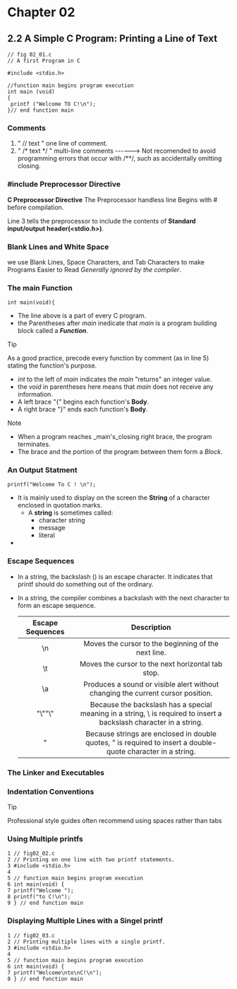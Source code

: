 # Chapter 02 

## 2.2 A Simple C Program: Printing a Line of Text
   ```
// fig 02_01.c
// A first Program in C

#include <stdio.h>

//function main begins program execution
   int main (void)
   {
    printf ("Welcome TO C!\n");
   }// end function main
   ```
### Comments
    
   1. " // text     "  one line of comment.
   1. " /* text  */ "  multi-line comments ------> Not recomended to avoid programming errors that occur with  /**/, such as accidentally omitting closing.

### #include Preprocessor Directive
   **C Preprocessor Directive** The Preprocessor handless line Begins with # before compilation.

   Line 3 tells the preprocessor to include the contents of **Standard input/output header(<stdio.h>)**. 

### Blank Lines and White Space
   we use Blank Lines, Space Characters, and Tab Characters to make Programs Easier to Read *Generally ignored by the compiler*.

### The **main** Function
`int main(void){` 
   + The line above is a part of every C program.
   + the Parentheses after _main_ inedicate that _main_ is a program building block called a _**Function**_.
   
   > [!TIP]
   > As a good practice, precode every function by comment (as in line 5) stating the function's purpose.
   
   + _int_ to the left of _main_ indicates the _main_ "returns" an integer value.
   + the _void_ in parentheses here means that _main_ does not receive any information.
   + A left brace "{" begins each function's __Body__.
   + A right brace "}" ends each function's __Body__.
   >[!Note]
   > + When a program reaches _main's_closing right brace, the program terminates.
   > + The brace and the portion of the program between them form a _Block_.

### An Output Statment
   `printf("Welcome To C ! \n");`

   + It is mainly used to display on the screen the **String** of a character enclosed in quotation marks.
      - A **string** is sometimes called:
         - character string
         - message
         - literal 
   +
### Escape Sequences
   + In a string, the backslash (\) is an escape character. It indicates that printf should do something out of the ordinary. 
   + In a string, the compiler combines a backslash with the next character to form an escape sequence.

   
       |Escape Sequences|Description|
       |:--------------:|:-----------------------------------------------------------------------------------------------------:|
       |\n| Moves the cursor to the beginning of the next line.|
       |\t| Moves the cursor to the next horizontal tab stop. |
       |\a| Produces a sound or visible alert without changing the current cursor position.|
       |"&#92;""&#92;"| Because the backslash has a special meaning in a string, \\ is required to insert a backslash character in a string. |
       |\"| Because strings are enclosed in double quotes, \" is required to insert a double-quote character in a string.|


### The Linker and Executables


### Indentation Conventions
>[!TIP]
>Professional style guides often recommend using spaces rather than tabs
### Using Multiple printfs
```
1 // fig02_02.c
2 // Printing on one line with two printf statements.
3 #include <stdio.h>
4
5 // function main begins program execution
6 int main(void) {
7 printf("Welcome ");
8 printf("to C!\n");
9 } // end function main
```
### Displaying Multiple Lines with a Singel printf
```
1 // fig02_03.c
2 // Printing multiple lines with a single printf.
3 #include <stdio.h>
4
5 // function main begins program execution
6 int main(void) {
7 printf("Welcome\nto\nC!\n");
8 } // end function main
```